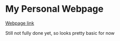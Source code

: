 # My Personal Webpage

[Webpage link](https://ashwin549.github.io/Personl-Page)  

Still not fully done yet, so looks pretty basic for now
